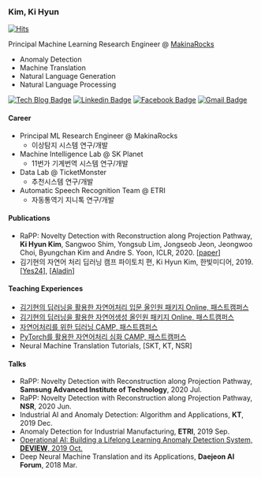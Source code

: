 ### Kim, Ki Hyun

[![Hits](https://hits.seeyoufarm.com/api/count/incr/badge.svg?url=https://github.com/kh-kim/hit-counter)](https://hits.seeyoufarm.com)

Principal Machine Learning Research Engineer @ [MakinaRocks](http://makinarocks.ai/)

- Anomaly Detection
- Machine Translation
- Natural Language Generation
- Natural Language Processing

[![Tech Blog Badge](http://img.shields.io/badge/-Tech%20blog-black?style=flat-square&logo=github&link=https://kh-kim.github.io/)](https://kh-kim.github.io/)
[![Linkedin Badge](https://img.shields.io/badge/-LinkedIn-blue?style=flat-square&logo=Linkedin&logoColor=white&link=https://www.linkedin.com/in/ki-hyun-kim/)](https://www.linkedin.com/in/ki-hyun-kim/)
[![Facebook Badge](https://img.shields.io/badge/facebook-1877f2?style=flat-square&logo=facebook&logoColor=white&link=https://www.facebook.com/pointzz)](https://www.facebook.com/pointzz)
[![Gmail Badge](https://img.shields.io/badge/Gmail-d14836?style=flat-square&logo=Gmail&logoColor=white&link=mailto:nlp.with.deep.learning@gmail.com)](mailto:nlp.with.deep.learning@gmail.com)

#### Career

- Principal ML Research Engineer @ MakinaRocks
  - 이상탐지 시스템 연구/개발
- Machine Intelligence Lab @ SK Planet
  - 11번가 기계번역 시스템 연구/개발
- Data Lab @ TicketMonster
  - 추천시스템 연구/개발
- Automatic Speech Recognition Team @ ETRI
  - 자동통역기 지니톡 연구/개발

#### Publications

- RaPP: Novelty Detection with Reconstruction along Projection Pathway, **Ki Hyun Kim**, Sangwoo Shim, Yongsub Lim, Jongseob Jeon, Jeongwoo Choi, Byungchan Kim and Andre S. Yoon, ICLR, 2020. [[paper](https://openreview.net/forum?id=HkgeGeBYDB)]
- 김기현의 자연어 처리 딥러닝 캠프 파이토치 편, Ki Hyun Kim, 한빛미디어, 2019. [[Yes24](http://www.yes24.com/Product/Goods/74802622)], [[Aladin](https://www.aladin.co.kr/shop/wproduct.aspx?ItemId=195347339)]

#### Teaching Experiences

- [김기현의 딥러닝을 활용한 자연어처리 입문 올인원 패키지 Online, 패스트캠퍼스](https://www.fastcampus.co.kr/data_online_dpnlp)
- [김기현의 딥러닝을 활용한 자연어생성 올인원 패키지 Online, 패스트캠퍼스](https://www.fastcampus.co.kr/data_online_dpnlg)
- [자연어처리를 위한 딥러닝 CAMP, 패스트캠퍼스](https://www.fastcampus.co.kr/data_camp_nlpbasic/)
- [PyTorch를 활용한 자연어처리 심화 CAMP, 패스트캠퍼스](https://www.fastcampus.co.kr/data_camp_nlpadv/)
- Neural Machine Translation Tutorials, [SKT, KT, NSR]

#### Talks

- RaPP: Novelty Detection with Reconstruction along Projection Pathway, **Samsung Advanced Institute of Technology**, 2020 Jul.
- RaPP: Novelty Detection with Reconstruction along Projection Pathway, **NSR**, 2020 Jun.
- Industrial AI and Anomaly Detection: Algorithm and Applications, **KT**, 2019 Dec.
- Anomaly Detection for Industrial Manufacturing, **ETRI**, 2019 Sep.
- [Operational AI: Building a Lifelong Learning Anomaly Detection System, **DEVIEW**, 2019 Oct.](https://deview.kr/2019/schedule/286)
- Deep Neural Machine Translation and its Applications, **Daejeon AI Forum**, 2018 Mar.

<!--
**kh-kim/kh-kim** is a ✨ _special_ ✨ repository because its `README.md` (this file) appears on your GitHub profile.

Here are some ideas to get you started:

- 🔭 I’m currently working on ...
- 🌱 I’m currently learning ...
- 👯 I’m looking to collaborate on ...
- 🤔 I’m looking for help with ...
- 💬 Ask me about ...
- 📫 How to reach me: ...
- 😄 Pronouns: ...
- ⚡ Fun fact: ...
-->
